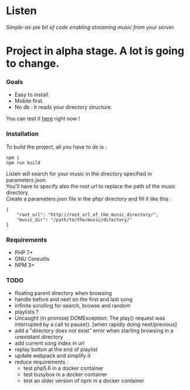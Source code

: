 Listen
======
_Simple-as-pie bit of code enabling streaming music from your server._

# Project in alpha stage. A lot is going to change.

### Goals
- Easy to install.
- Mobile first.
- No db : it reads your directory structure.

You can test it [here](http://nibou.eu/listen) right now !

### Installation

To build the project, all you have to do is :
```
npm i
npm run build
```

Listen will search for your music in the directory specified in parameters.json.  
You'll have to specify also the root url to replace the path of the music directory.  
Create a parameters.json file in the php/ directory and fill it like this :
```
{
    "root_url": "http://root_url_of_the_music_directory/",
    "music_dir": "/path/to/the/music/directory/"
}
```

### Requirements
- PHP 7+
- GNU Coreutils
- NPM 3+

### TODO
- floating parent directory when browsing
- handle before and next on the first and last song
- infinite scrolling for search, browse and random
- playlists ?
- Uncaught (in promise) DOMException: The play() request was interrupted by a call to pause(). [when rapidly doing next/previous]
- add a "directory does not exist" error when starting browsing in a unexistant directory
- add current song index in url
- replay button at the end of playlist
- update webpack and simplify it
- reduce requirements : 
    - test php5.6 in a docker container
    - test busybox in a docker container
    - test an older version of npm in a docker container
